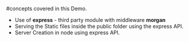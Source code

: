 #concepts covered in this Demo.

* Use of **express** - third party module with middleware **morgan**
* Serving the Static files inside the public folder using the express API.
* Server Creation in node using express API.
